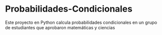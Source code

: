 # Probabilidades-Condicionales
Este proyecto en Python calcula probabilidades condicionales en un grupo de estudiantes que aprobaron matemáticas y ciencias
